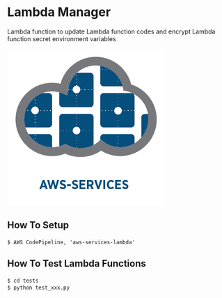 
# Lambda Manager

Lambda function to update Lambda function codes and encrypt Lambda function secret environment variables

![aws-services][aws-services-image]

## How To Setup

    $ AWS CodePipeline, 'aws-services-lambda'


## How To Test Lambda Functions

    $ cd tests
    $ python test_xxx.py

[aws-services-image]: ./docs/images/logo.png?raw=true
